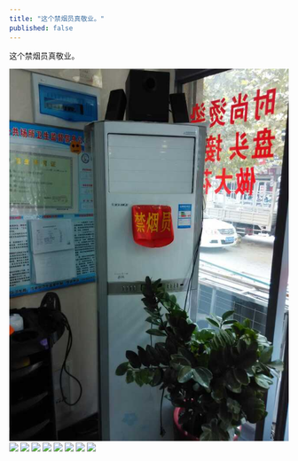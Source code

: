 ```yaml
---
title: "这个禁烟员真敬业。"
published: false
---
```

这个禁烟员真敬业。

![](./1.jpg)
![](./2.jpg)
![](./3.jpg)
![](./4.jpg)
![](./5.jpg)
![](./6.jpg)
![](./7.jpg)
![](./8.jpg)
![](./9.jpg)
